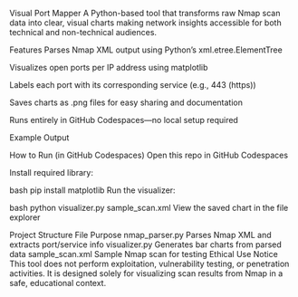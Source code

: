 Visual Port Mapper
A Python-based tool that transforms raw Nmap scan data into clear, visual charts making network insights accessible for both technical and non-technical audiences.

 Features
 Parses Nmap XML output using Python’s xml.etree.ElementTree

Visualizes open ports per IP address using matplotlib

Labels each port with its corresponding service (e.g., 443 (https))

Saves charts as .png files for easy sharing and documentation

Runs entirely in GitHub Codespaces—no local setup required

Example Output

How to Run (in GitHub Codespaces)
Open this repo in GitHub Codespaces

Install required library:

bash
pip install matplotlib
Run the visualizer:

bash
python visualizer.py sample_scan.xml
View the saved chart in the file explorer

Project Structure
File	Purpose
nmap_parser.py	Parses Nmap XML and extracts port/service info
visualizer.py	Generates bar charts from parsed data
sample_scan.xml	Sample Nmap scan for testing
Ethical Use Notice
This tool does not perform exploitation, vulnerability testing, or penetration activities. It is designed solely for visualizing scan results from Nmap in a safe, educational context.
